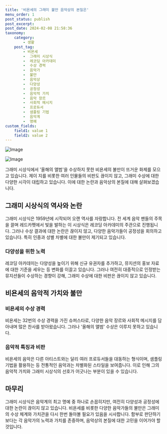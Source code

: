 ```yaml
---
title: '비욘세의 그래미 불만 음악상의 본질은'
menu_order: 1
post_status: publish
post_excerpt: 
post_date: 2024-02-08 21:58:36
taxonomy:
    category:
        - 생활
    post_tag:
        - 비욘세
        -  그래미 시상식
        -  레코딩 아카데미
        -  수상 경력
        -  음악가
        -  불만
        -  음악상
        -  다양성
        -  공정성
        -  음악적 가치
        -  음악 장르
        -  사회적 메시지
        -  프로듀서
        -  샘플링 기법
        -  음악계
        -  명예
custom_fields:
    field1: value 1
    field2: value 2
---
```


![Image](https://imgnews.pstatic.net/image/047/2024/02/08/0002421781_001_20240208184901151.jpg?type=w647)

![Image](https://imgnews.pstatic.net/image/047/2024/02/08/0002421781_002_20240208184901184.jpg?type=w647)

그래미 시상식에서 '올해의 앨범'을 수상하지 못한 비욘세의 불만이 뜨거운 화제를 모으고 있습니다. 제이 지를 비롯한 여러 인물들의 비판도 끊이지 않고, 그래미 수상에 대한 다양한 시각이 대립하고 있습니다. 이에 대한 논란과 음악상의 본질에 대해 살펴보겠습니다.
## 그래미 시상식의 역사와 논란
그래미 시상식은 1959년에 시작되어 오랜 역사를 자랑합니다. 전 세계 음악 팬들의 주목을 끌며 레드카펫에서 빛을 발하는 이 시상식은 레코딩 아카데미의 주관으로 진행됩니다. 그러나 수상 결과에 대한 논란은 끊이지 않고, 다양한 음악가들이 공정성을 회의하고 있습니다. 특히 인종과 성별 차별에 대한 불만이 제기되고 있습니다.
### 다양성을 위한 노력
레코딩 아카데미는 다양성을 높이기 위해 신규 유권자를 추가하고, 뮤지션의 홍보 자료에 대한 기준을 세우는 등 변화를 이끌고 있습니다. 그러나 여전히 대중적으로 인정받는 뮤지션들이 수상하는 경향이 강해, 그래미 수상에 대한 비판은 끊이지 않고 있습니다.
## 비욘세의 음악적 가치와 불만
### 비욘세의 수상 경력
비욘세는 32번의 수상 경력을 가진 슈퍼스타로, 다양한 음악 장르와 사회적 메시지를 담아내며 많은 찬사를 받아왔습니다. 그러나 '올해의 앨범' 수상은 이루지 못하고 있습니다. 
### 음악적 특징과 비판
비욘세의 음악은 다른 아티스트와는 달리 여러 프로듀서들을 대동하는 형식이며, 샘플링 기법을 활용하는 등 전통적인 음악과는 차별화된 스타일을 보여줍니다. 이로 인해 그의 음악적 가치와 그래미 시상식의 선호가 어긋나는 부분이 있을 수 있습니다.
## 마무리
그래미 시상식은 음악계의 최고 명예 중 하나로 손꼽히지만, 여전히 다양성과 공정성에 대한 논란이 끊이지 않고 있습니다. 비욘세를 비롯한 다양한 음악가들의 불만은 그래미의 수상 체계와 가치관을 다시 한번 돌아볼 필요가 있음을 시사합니다. 함부로 판단하기보다는 각 음악가의 노력과 가치를 존중하며, 음악상의 본질에 대한 고민을 이어가야 할 것입니다.
